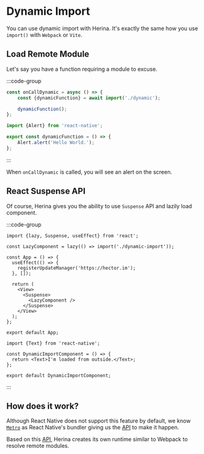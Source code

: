 # Dynamic Import

You can use dynamic import with Herina. It's exactly the same how you use `import()` with `Webpack` or `Vite`.

## Load Remote Module

Let's say you have a function requiring a module to excuse.

:::code-group

```typescript [App.tsx]
const onCallDynamic = async () => {
    const {dynamicFunction} = await import('./dynamic');

    dynamicFunction();
};
```

```typescript [dynamic.ts]
import {Alert} from 'react-native';

export const dynamicFunction = () => {
    Alert.alert('Hello World.');
};
```

:::

When `onCallDynamic` is called, you will see an alert on the screen.

## React Suspense API

Of course, Herina gives you the ability to use `Suspense` API and lazily load component.

:::code-group

```tsx [App.tsx]
import {lazy, Suspense, useEffect} from 'react';

const LazyComponent = lazy(() => import('./dynamic-import'));

const App = () => {
  useEffect(() => {
    registerUpdateManager('https://hector.im');
  }, []);

  return (
    <View>
      <Suspense>
        <LazyComponent />
      </Suspense>
    </View>
  );
};

export default App;
```

```tsx [dynamic-import.tsx]
import {Text} from 'react-native';

const DynamicImportComponent = () => {
  return <Text>I'm loaded from outside.</Text>;
};

export default DynamicImportComponent;
```

:::

## How does it work?

Although React Native does not support this feature by default, we know [`Metro`](https://facebook.github.io/metro) as React Native's bundler giving us the [API](https://facebook.github.io/metro/docs/configuration/#transformer-options) to make it happen.

Based on this [API](https://facebook.github.io/metro/docs/configuration/#transformer-options), Herina creates its own runtime similar to Webpack to resolve remote modules.